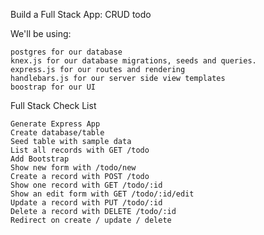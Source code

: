 
Build a Full Stack App: CRUD todo

We'll be using:

    postgres for our database
    knex.js for our database migrations, seeds and queries.
    express.js for our routes and rendering
    handlebars.js for our server side view templates
    boostrap for our UI

Full Stack Check List

    Generate Express App
    Create database/table
    Seed table with sample data
    List all records with GET /todo
    Add Bootstrap
    Show new form with /todo/new
    Create a record with POST /todo
    Show one record with GET /todo/:id
    Show an edit form with GET /todo/:id/edit
    Update a record with PUT /todo/:id
    Delete a record with DELETE /todo/:id
    Redirect on create / update / delete

